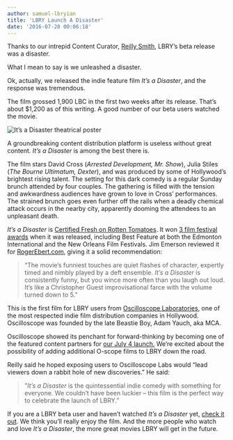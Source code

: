 ```yaml
---
author: samuel-lbryian
title: 'LBRY Launch A Disaster'
date: '2016-07-20 00:06:18'
---
```

Thanks to our intrepid Content Curator, [Reilly Smith](https://lbry.io/team), LBRY’s beta release was a disaster.

What I mean to say is we unleashed a disaster. 

Ok, actually, we released the indie feature film *It’s a Disaster*, and the response was tremendous.

The film grossed 1,900 LBC in the first two weeks after its release. That’s about $1,200 as of this writing. A good number of our beta users watched the movie.

![It’s a Disaster theatrical poster](/img/news/disasterposter.jpg)

A groundbreaking content distribution platform is useless without great content. *It’s a Disaster* is among the best there is.

The film stars David Cross (*Arrested Development, Mr. Show*), Julia Stiles (*The Bourne Ultimatum, Dexter*), and was produced by some of Hollywood’s brightest rising talent. The setting for this dark comedy is a regular Sunday brunch attended by four couples. The gathering is filled with the tension and awkwardness audiences have grown to love in Cross’ performances. The strained brunch goes even further off the rails when a deadly chemical attack occurs in the nearby city, apparently dooming the attendees to an unpleasant death.

*It’s a Disaster* is [Certified Fresh on Rotten Tomatoes](https://www.rottentomatoes.com/m/its_a_disaster/). It won [3 film festival awards](http://www.imdb.com/title/tt1995341/awards?ref_=tt_awd) when it was released, including Best Feature at both the Edmonton International and the New Orleans Film Festivals. Jim Emerson reviewed it for [RogerEbert.com](http://www.rogerebert.com/reviews/its-a-disaster-2013), giving it a solid recommendation:

>“The movie’s funniest touches are quiet flashes of character, expertly timed and nimbly played by a deft ensemble. *It’s a Disaster* is consistently funny, but you wince more often than you laugh out loud. It’s like a Christopher Guest improvisational farce with the volume turned down to 5.”

This is the first film for LBRY users from [Oscilloscope Laboratories](http://www.oscilloscope.net/films/), one of the most respected indie film distribution companies in Hollywood. Oscilloscope was founded by the late Beastie Boy, Adam Yauch, aka MCA.

Oscilloscope showed its penchant for forward-thinking by becoming one of the featured content partners for [our July 4 launch.](https://lbry.io/news/beta-live-declare-independence-big-media) We’re excited about the possibility of adding additional O-scope films to LBRY down the road.

Reilly said he hoped exposing users to Oscilloscope Labs would “lead viewers down a rabbit hole of new discoveries.” He said:

>”*It’s a Disaster* is the quintessential indie comedy with something for everyone. We couldn’t have been luckier – this film is the perfect way to celebrate the launch of LBRY.”

If you are a LBRY beta user and haven’t watched *It’s a Disaster* yet, [check it out](lbry://itsadisaster). We think you’ll really enjoy the film. And the more people who watch and love *It’s a Disaster*, the more great movies LBRY will get in the future. 




